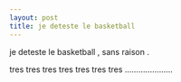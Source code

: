 ```yaml
---
layout: post
title: je deteste le basketball
---
```


je deteste le basketball , sans raison .

tres tres tres tres tres tres tres …………………
